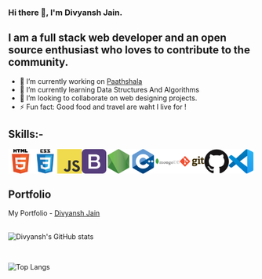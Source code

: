 ### Hi there 👋, I'm Divyansh Jain.

## I am a full stack web developer and an open source enthusiast who loves to contribute to the community.


<!-- **Divyanshj/Divyanshj** is a ✨ _special_ ✨ repository because its `README.md` (this file) appears on your GitHub profile. -->

<!-- Here are some ideas to get you started: -->

- 🔭 I’m currently working on [Paathshala](https://digipaathshala.herokuapp.com/)
- 🌱 I’m currently learning Data Structures And Algorithms
- 👯 I’m looking to collaborate on web designing projects.
- ⚡ Fun fact: Good food and travel are waht I live for !

## Skills:-

<img align="left" alt="" width="50 vw"  src="https://raw.githubusercontent.com/github/explore/80688e429a7d4ef2fca1e82350fe8e3517d3494d/topics/html/html.png" />

<img align="left" alt="" width="50 vw"  src="https://raw.githubusercontent.com/github/explore/80688e429a7d4ef2fca1e82350fe8e3517d3494d/topics/css/css.png" />
<!-- <img align="left" alt="" width="60 vw"  src="" /> -->
<img align="left" alt="" width="50 vw"  src="https://raw.githubusercontent.com/github/explore/80688e429a7d4ef2fca1e82350fe8e3517d3494d/topics/javascript/javascript.png" />
<img align="left" alt="" width="50 vw"  src="https://raw.githubusercontent.com/github/explore/80688e429a7d4ef2fca1e82350fe8e3517d3494d/topics/bootstrap/bootstrap.png" />

<img align="left" alt="" width="50 vw"  src="https://raw.githubusercontent.com/github/explore/80688e429a7d4ef2fca1e82350fe8e3517d3494d/topics/nodejs/nodejs.png" />
<img align="left" alt="" width="50 vw"  src="https://raw.githubusercontent.com/github/explore/80688e429a7d4ef2fca1e82350fe8e3517d3494d/topics/cpp/cpp.png" />
<img align="left" alt="" width="50 vw"  src="https://raw.githubusercontent.com/github/explore/80688e429a7d4ef2fca1e82350fe8e3517d3494d/topics/mongodb/mongodb.png" />
<img align="left" alt="" width="50 vw"  src="https://raw.githubusercontent.com/github/explore/80688e429a7d4ef2fca1e82350fe8e3517d3494d/topics/git/git.png" />
<img align="left" alt="" width="50 vw"  src="https://avatars3.githubusercontent.com/u/10251060?s=200&v=4" />
<img align="left" alt="" width="50 vw"  src="https://raw.githubusercontent.com/github/explore/78df643247d429f6cc873026c0622819ad797942/topics/github/github.png" />
<img align="left" alt="" width="50 vw"  src="https://raw.githubusercontent.com/github/explore/80688e429a7d4ef2fca1e82350fe8e3517d3494d/topics/visual-studio-code/visual-studio-code.png" />


<br><br><br>
## Portfolio
My Portfolio - [Divyansh Jain](https://divyansh-jain-portfolio.netlify.app/)
<br><br>
<!-- ![Divyansh's GitHub stats](https://github-readme-stats.vercel.app/api?username=Divyanshj&hide=contribs,theme=radical) -->
![Divyansh's GitHub stats](https://github-readme-stats.vercel.app/api?username=Divyanshj&show_icons=true&theme=dracula)

<br>

<!-- [![Top Langs](https://github-readme-stats.vercel.app/api/top-langs/?username=anuraghazra)](https://github.com/Divyanshj/github-readme-stats&theme=gradient) -->
![Top Langs](https://github-readme-stats.vercel.app/api/top-langs/?username=Divyanshj&theme=dracula)



